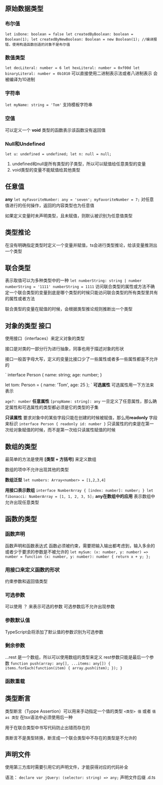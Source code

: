 ## 原始数据类型
### 布尔值
`
let isDone: boolean = false
let createdByBoolean: boolean = Boolean(1);
let createdByNewBoolean: Boolean = new Boolean(1); //编译报错，使用构造函数创造的对象不是布尔值
`
### 数值类型
`
let decLiteral: number = 6
let hexLiteral: number = 0xf00d
let binaryLiteral: number = 0b1010
`
可以直接使用二进制表示法或者八进制表示
会被编译为10进制

### 字符串
`
let myName: string = 'Tom'
`
支持模板字符串

### 空值
可以定义一个 **void** 类型的函数表示该函数没有返回值

### Null和Undefined
`
let u: undefined = undefined;
let n: null = null;
`
1. undefined和null是所有类型的子类型，所以可以赋值给任意类型的变量
2. void类型的变量不能赋值给其他类型

## 任意值
**any**
`
let myFavoriteNumber: any = 'seven';
myFavoriteNumber = 7;
`
对任意值进行的任何操作，返回的内容类型也为任意值

如果定义变量时未声明类型，且未赋值，则默认被识别为任意值类型

## 类型推论
在没有明确指定类型时定义一个变量并赋值，ts会进行类型推论，给该变量推测出一个类型

## 联合类型
表示取值可以为多种类型中的一种
`
let numberString: string | number
numberString = '1111'
numberString = 1111
`
访问联合类型的属性或方法不确定一个联合类型的变量到底是哪个类型的时候只能访问联合类型的所有类型里共有的属性或者方法

联合类型的变量在赋值的时候，会根据类型推论规则推断出一个类型

## 对象的类型 接口

使用接口（interfaces）来定义对象的类型

接口是对类的一部分行为进行抽象，同事也用于描述对象的形状

接口一般首字母大写，定义的变量比接口少了一些属性或者多一些属性都是不允许的

`
interface Person {
    name: string;
    age: number;
}

let tom: Person = {
    name: 'Tom',
    age: 25
};
`
**可选属性**
可选属性用一下方法来表示

`
age?: number
`
**任意属性**
`
[propName: string]: any
`
一旦定义了任意属性，那么确定属性和可选属性的类型都必须是它的类型的子集

**只读属性**
要求对象中的某些字段只能在创建的时候被赋值，那么用**readonly** 字段来标识
`
interface Person {
    readonly id: number
}
`
只读属性的约束是在第一次给对象赋值的时候，而不是第一次给只读属性赋值的时候

## 数组的类型

最简单的方法是使用 **[类型 + 方括号]** 来定义数组

数组的项中不允许出现其他的类型

**数组泛型**
`
let numbers: Array<number> = [1,2,3,4]
`

**用接口表示数组**
`
interface NumberArray {
    [index: number]: number;
}
let fibonacci: NumberArray = [1, 1, 2, 3, 5];
`
**any在数组中的应用**
表示数组中允许出现任意类型

## 函数的类型
### 函数声明
函数声明和函数表达式
函数必须被约束，需要把输入输出都考虑到，输入多余的或者少于要求的参数是不被允许的
`
let mySum: (x: number, y: number) => number = function (x: number, y: number): number {
    return x + y;
};
`

### 用接口来定义函数的形状
约束参数和返回值类型

### 可选参数
可以使用 ？ 来表示可选的参数
可选参数后不允许出现参数

### 参数默认值
TypeScript会将添加了默认值的参数识别为可选参数

### 剩余参数

...rest 是一个数组，所以可以使用数组的类型来定义
rest参数只能是最后一个参数
`
function push(array: any[], ...items: any[]) {
    items.forEach(function(item) {
        array.push(item);
    });
}
`
### 函数重载

## 类型断言
类型断言（Typpe Assertion）可以用来手动指定一个值的类型
`
<类型> 值
`
或者
`
值 as 类型
`
在tsx语法中必须使用后一种

用于在联合类型中书写代码防止出错而存在的

类断言不是类型转换，断言成一个联合类型中不存在的类型是不允许的

## 声明文件
使用第三方库时需要引用它的声明文件，才能获得对应的代码补全

语法：
`
declare var jQuery: (selector: string) => any;
`
声明文件后缀 .d.ts

